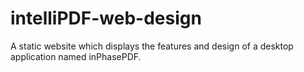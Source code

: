 # intelliPDF-web-design
A static website which displays the features and design of a desktop application named inPhasePDF.

